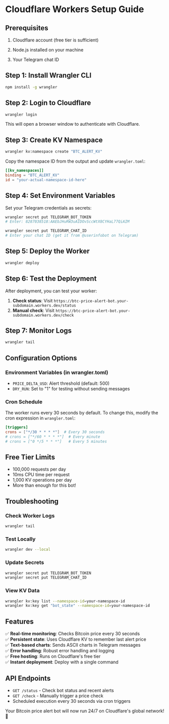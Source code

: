 # Cloudflare Workers Setup Guide

## Prerequisites
1. Cloudflare account (free tier is sufficient)
2. Node.js installed on your machine

4. Your Telegram chat ID

## Step 1: Install Wrangler CLI

```bash
npm install -g wrangler
```

## Step 2: Login to Cloudflare

```bash
wrangler login
```

This will open a browser window to authenticate with Cloudflare.

## Step 3: Create KV Namespace

```bash
wrangler kv:namespace create "BTC_ALERT_KV"
```

Copy the namespace ID from the output and update `wrangler.toml`:
```toml
[[kv_namespaces]]
binding = "BTC_ALERT_KV"
id = "your-actual-namespace-id-here"
```

## Step 4: Set Environment Variables

Set your Telegram credentials as secrets:

```bash
wrangler secret put TELEGRAM_BOT_TOKEN
# Enter: 8287038518:AAEbJHuRW3uAIDOvSccWtX8CYHaL77QiAIM

wrangler secret put TELEGRAM_CHAT_ID
# Enter your chat ID (get it from @userinfobot on Telegram)
```

## Step 5: Deploy the Worker

```bash
wrangler deploy
```

## Step 6: Test the Deployment

After deployment, you can test your worker:

1. **Check status**: Visit `https://btc-price-alert-bot.your-subdomain.workers.dev/status`
2. **Manual check**: Visit `https://btc-price-alert-bot.your-subdomain.workers.dev/check`

## Step 7: Monitor Logs

```bash
wrangler tail
```

## Configuration Options

### Environment Variables (in wrangler.toml)
- `PRICE_DELTA_USD`: Alert threshold (default: 500)
- `DRY_RUN`: Set to "1" for testing without sending messages

### Cron Schedule
The worker runs every 30 seconds by default. To change this, modify the cron expression in `wrangler.toml`:

```toml
[triggers]
crons = ["*/30 * * * *"]  # Every 30 seconds
# crons = ["*/60 * * * *"]  # Every minute
# crons = ["0 */5 * * *"]   # Every 5 minutes
```

## Free Tier Limits
- 100,000 requests per day
- 10ms CPU time per request
- 1,000 KV operations per day
- More than enough for this bot!

## Troubleshooting

### Check Worker Logs
```bash
wrangler tail
```

### Test Locally
```bash
wrangler dev --local
```

### Update Secrets
```bash
wrangler secret put TELEGRAM_BOT_TOKEN
wrangler secret put TELEGRAM_CHAT_ID
```

### View KV Data
```bash
wrangler kv:key list --namespace-id=your-namespace-id
wrangler kv:key get "bot_state" --namespace-id=your-namespace-id
```

## Features

✅ **Real-time monitoring**: Checks Bitcoin price every 30 seconds  
✅ **Persistent state**: Uses Cloudflare KV to remember last alert price  
✅ **Text-based charts**: Sends ASCII charts in Telegram messages  
✅ **Error handling**: Robust error handling and logging  
✅ **Free hosting**: Runs on Cloudflare's free tier  
✅ **Instant deployment**: Deploy with a single command  

## API Endpoints

- `GET /status` - Check bot status and recent alerts
- `GET /check` - Manually trigger a price check
- Scheduled execution every 30 seconds via cron triggers

Your Bitcoin price alert bot will now run 24/7 on Cloudflare's global network! 🚀
